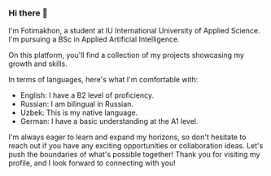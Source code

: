 ### Hi there 👋

I'm Fotimakhon, a student at IU International University of Applied Science. I'm pursuing a BSc in Applied Artificial Intelligence.

On this platform, you'll find a collection of my projects showcasing my growth and skills.

In terms of languages, here's what I'm comfortable with:
- English: I have a B2 level of proficiency.
- Russian: I am bilingual in Russian.
- Uzbek: This is my native language.
- German: I have a basic understanding at the A1 level.

I'm always eager to learn and expand my horizons, so don't hesitate to reach out if you have any exciting opportunities or collaboration ideas. Let's push the boundaries of what's possible together!
Thank you for visiting my profile, and I look forward to connecting with you!
